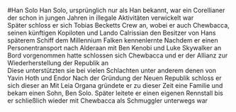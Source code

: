 #Han Solo 
Han Solo, ursprünglich nur als Han bekannt, war ein Corellianer der schon in jungen Jahren in illegale Aktivitäten verwickelt war  
Später schloss er sich Tobias Becketts Crew an, wobei er auch Chewbacca, seinen künftigen Kopiloten 
und Lando Calrissian den Besitzer von Hans späterem Schiff dem Millennium Falken kennenlernte 
Nachdem er einen Personentransport nach Alderaan mit Ben Kenobi und Luke Skywalker 
an Bord vorgenommen hatte schlossen sich Chewbacca und er der Allianz zur Wiederherstellung 
der Republik an  
Diese unterstützten sie bei vielen Schlachten  unter anderem denen von Yavin  Hoth und Endor 
Nach der Gründung der Neuen Republik schloss er sich dieser an 
Mit Leia Organa gründete er zu dieser Zeit eine Familie und bekam einen Sohn, Ben Solo. 
Später leitete er einen eigenen Rennstall  bis er schließlich wieder mit Chewbacca 
als Schmuggler unterwegs war 
